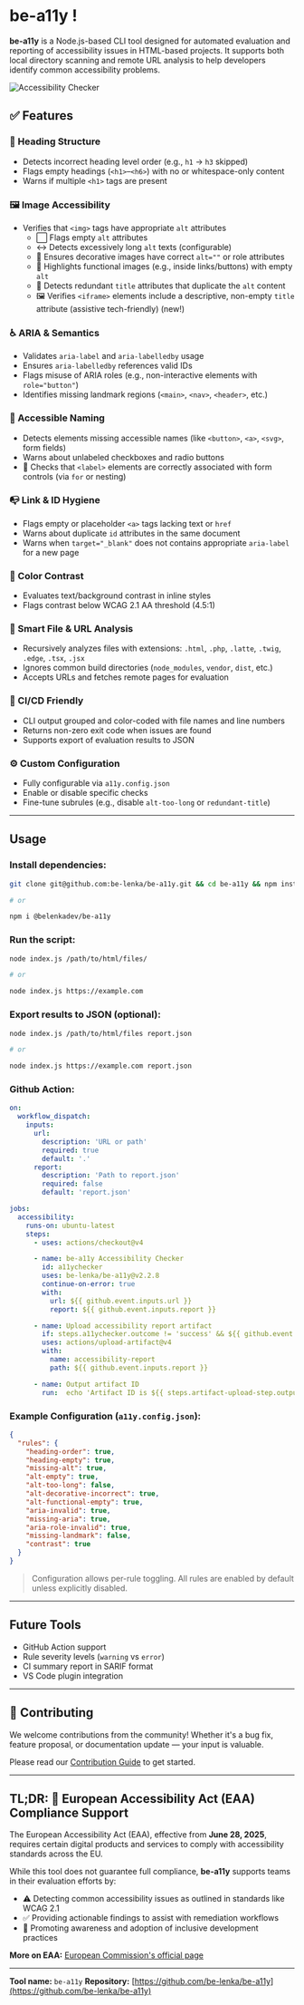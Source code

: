 # be-a11y !

**be-a11y** is a Node.js-based CLI tool designed for automated evaluation and reporting of accessibility issues in HTML-based projects. It supports both local directory scanning and remote URL analysis to help developers identify common accessibility problems.

![Accessibility Checker](https://github.com/user-attachments/assets/40c82668-7894-4560-a7ed-77f892021bdd)


## ✅ Features

### 📐 Heading Structure
- Detects incorrect heading level order (e.g., `h1` → `h3` skipped)
- Flags empty headings (`<h1>`–`<h6>`) with no or whitespace-only content
- Warns if multiple `<h1>` tags are present

### 🖼️ Image Accessibility
- Verifies that `<img>` tags have appropriate `alt` attributes
  - ⬜ Flags empty `alt` attributes
  - ↔️ Detects excessively long `alt` texts (configurable)
  - 🌈 Ensures decorative images have correct `alt=""` or role attributes
  - 🔗 Highlights functional images (e.g., inside links/buttons) with empty `alt`
  - 📛 Detects redundant `title` attributes that duplicate the `alt` content
  - 🖼️ Verifies `<iframe>` elements include a descriptive, non-empty `title` attribute (assistive tech-friendly) (new!)

### ♿ ARIA & Semantics
- Validates `aria-label` and `aria-labelledby` usage
- Ensures `aria-labelledby` references valid IDs
- Flags misuse of ARIA roles (e.g., non-interactive elements with `role="button"`)
- Identifies missing landmark regions (`<main>`, `<nav>`, `<header>`, etc.)

### 👀 Accessible Naming
- Detects elements missing accessible names (like `<button>`, `<a>`, `<svg>`, form fields)
- Warns about unlabeled checkboxes and radio buttons
- 🔗 Checks that `<label>` elements are correctly associated with form controls (via `for` or nesting)

### 📭 Link & ID Hygiene
- Flags empty or placeholder `<a>` tags lacking text or `href`
- Warns about duplicate `id` attributes in the same document
- Warns when `target="_blank"` does not contains appropriate `aria-label` for a new page

### 🎨 Color Contrast
- Evaluates text/background contrast in inline styles
- Flags contrast below WCAG 2.1 AA threshold (4.5:1)

### 📂 Smart File & URL Analysis
- Recursively analyzes files with extensions: `.html`, `.php`, `.latte`, `.twig`, `.edge`, `.tsx`, `.jsx`
- Ignores common build directories (`node_modules`, `vendor`, `dist`, etc.)
- Accepts URLs and fetches remote pages for evaluation

### 🧪 CI/CD Friendly
- CLI output grouped and color-coded with file names and line numbers
- Returns non-zero exit code when issues are found
- Supports export of evaluation results to JSON

### ⚙️ Custom Configuration
- Fully configurable via `a11y.config.json`
- Enable or disable specific checks
- Fine-tune subrules (e.g., disable `alt-too-long` or `redundant-title`)

---

## Usage

### Install dependencies:

```bash
git clone git@github.com:be-lenka/be-a11y.git && cd be-a11y && npm install

# or

npm i @belenkadev/be-a11y
```

### Run the script:

```bash
node index.js /path/to/html/files/

# or

node index.js https://example.com
```

### Export results to JSON (optional):

```bash
node index.js /path/to/html/files report.json

# or

node index.js https://example.com report.json
```

### Github Action:

```yaml
on:
  workflow_dispatch:
    inputs:
      url:
        description: 'URL or path'
        required: true
        default: '.'
      report:
        description: 'Path to report.json'
        required: false
        default: 'report.json'

jobs:
  accessibility:
    runs-on: ubuntu-latest
    steps:
      - uses: actions/checkout@v4

      - name: be-a11y Accessibility Checker
        id: a11ychecker
        uses: be-lenka/be-a11y@v2.2.8
        continue-on-error: true
        with:
          url: ${{ github.event.inputs.url }}
          report: ${{ github.event.inputs.report }}

      - name: Upload accessibility report artifact
        if: steps.a11ychecker.outcome != 'success' && ${{ github.event.inputs.report != '' }}
        uses: actions/upload-artifact@v4
        with:
          name: accessibility-report
          path: ${{ github.event.inputs.report }}

      - name: Output artifact ID
        run:  echo 'Artifact ID is ${{ steps.artifact-upload-step.outputs.artifact-id }}'
```

### Example Configuration (`a11y.config.json`):

```json
{
  "rules": {
    "heading-order": true,
    "heading-empty": true,
    "missing-alt": true,
    "alt-empty": true,
    "alt-too-long": false,
    "alt-decorative-incorrect": true,
    "alt-functional-empty": true,
    "aria-invalid": true,
    "missing-aria": true,
    "aria-role-invalid": true,
    "missing-landmark": false,
    "contrast": true
  }
}
```

> Configuration allows per-rule toggling. All rules are enabled by default unless explicitly disabled.

---

## Future Tools

* GitHub Action support
* Rule severity levels (`warning` vs `error`)
* CI summary report in SARIF format
* VS Code plugin integration

---

## 🤝 Contributing

We welcome contributions from the community! Whether it's a bug fix, feature proposal, or documentation update — your input is valuable.

Please read our [Contribution Guide](./docs/CONTRIBUTING.md) to get started.

---

## TL;DR: 🏩 European Accessibility Act (EAA) Compliance Support

The European Accessibility Act (EAA), effective from **June 28, 2025**, requires certain digital products and services to comply with accessibility standards across the EU.

While this tool does not guarantee full compliance, **be-a11y** supports teams in their evaluation efforts by:

* ⚠️ Detecting common accessibility issues as outlined in standards like WCAG 2.1
* ✅ Providing actionable findings to assist with remediation workflows
* 🏰 Promoting awareness and adoption of inclusive development practices

**More on EAA:** [European Commission's official page](https://commission.europa.eu/strategy-and-policy/policies/justice-and-fundamental-rights/disability/union-equality-strategy-rights-persons-disabilities-2021-2030/european-accessibility-act_en)

---

**Tool name:** `be-a11y`
**Repository:** [https://github.com/be-lenka/be-a11y](https://github.com/be-lenka/be-a11y)
